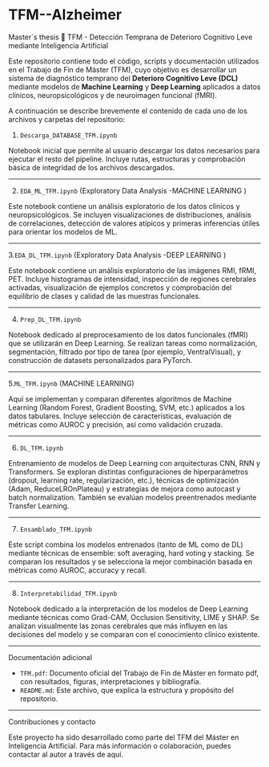 # TFM--Alzheimer
Master´s thesis 🧠 TFM - Detección Temprana de Deterioro Cognitivo Leve mediante Inteligencia Artificial

Este repositorio contiene todo el código, scripts y documentación utilizados en el Trabajo de Fin de Máster (TFM), cuyo objetivo es desarrollar un sistema de diagnóstico temprano del **Deterioro Cognitivo Leve (DCL)** mediante modelos de **Machine Learning** y **Deep Learning** aplicados a datos clínicos, neuropsicológicos y de neuroimagen funcional (fMRI).

A continuación se describe brevemente el contenido de cada uno de los archivos y carpetas del repositorio:

1. `Descarga_DATABASE_TFM.ipynb`

Notebook inicial que permite al usuario descargar los datos necesarios para ejecutar el resto del pipeline. Incluye rutas, estructuras y comprobación básica de integridad de los archivos descargados.

---

2. `EDA_ML_TFM.ipynb` (Exploratory Data Analysis -MACHINE LEARNING )

Este notebook contiene un análisis exploratorio de los datos clínicos y neuropsicológicos. Se incluyen visualizaciones de distribuciones, análisis de correlaciones, detección de valores atípicos y primeras inferencias útiles para orientar los modelos de ML.

---

3.`EDA_DL_TFM.ipynb` (Exploratory Data Analysis -DEEP LEARNING )

Este notebook contiene un análisis exploratorio de las imágenes RMI, fRMI, PET. Incluye histogramas de intensidad, inspección de regiones cerebrales activadas, visualización de ejemplos concretos y comprobación del equilibrio de clases y calidad de las muestras funcionales.


---
4. `Prep_DL_TFM.ipynb`

Notebook dedicado al preprocesamiento de los datos funcionales (fMRI) que se utilizarán en Deep Learning. Se realizan tareas como normalización, segmentación, filtrado por tipo de tarea (por ejemplo, VentralVisual), y construcción de datasets personalizados para PyTorch.


---
5.`ML_TFM.ipynb` (MACHINE LEARNING)

Aquí se implementan y comparan diferentes algoritmos de Machine Learning (Random Forest, Gradient Boosting, SVM, etc.) aplicados a los datos tabulares. Incluye selección de características, evaluación de métricas como AUROC y precisión, así como validación cruzada.


---
6. `DL_TFM.ipynb`

Entrenamiento de modelos de Deep Learning con arquitecturas CNN, RNN y Transformers. Se exploran distintas configuraciones de hiperparámetros (dropout, learning rate, regularización, etc.), técnicas de optimización (Adam, ReduceLROnPlateau) y estrategias de mejora como autocast y batch normalization. También se evalúan modelos preentrenados mediante Transfer Learning.


---

7. `Ensamblado_TFM.ipynb`

Este script combina los modelos entrenados (tanto de ML como de DL) mediante técnicas de ensemble: soft averaging, hard voting y stacking. Se comparan los resultados y se selecciona la mejor combinación basada en métricas como AUROC, accuracy y recall.

---

8. `Interpretabilidad_TFM.ipynb`

Notebook dedicado a la interpretación de los modelos de Deep Learning mediante técnicas como Grad-CAM, Occlusion Sensitivity, LIME y SHAP. Se analizan visualmente las zonas cerebrales que más influyen en las decisiones del modelo y se comparan con el conocimiento clínico existente.

---

Documentación adicional

* `TFM.pdf`: Documento oficial del Trabajo de Fin de Máster en formato pdf, con resultados, figuras, interpretaciones y bibliografía.
* `README.md`: Este archivo, que explica la estructura y propósito del repositorio.


---

Contribuciones y contacto

Este proyecto ha sido desarrollado como parte del TFM del Máster en Inteligencia Artificial. Para más información o colaboración, puedes contactar al autor a través de aquí.

